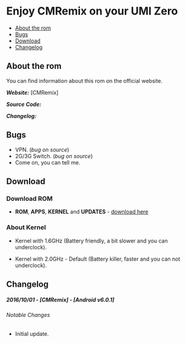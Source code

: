 # Enjoy CMRemix on your UMI Zero

 * [About the rom](#about-the-rom)
 * [Bugs](#bugs)
 * [Download](#download)
 * [Changelog](#changelog)

## About the rom

You can find information about this rom on the official website.

***Website:*** [CMRemix]

***Source Code:*** 

***Changelog:*** 

## Bugs

 * VPN. (_bug on source_)
 * 2G/3G Switch. (_bug on source_)
 * Come on, you can tell me.

## Download

### Download ROM

 * **ROM**, **APPS**, **KERNEL** and **UPDATES** - [download here](https://mega.nz/#F!5VcBWQ4Q!DPKw3yo5lL1f1TiUyjatJg)

### About Kernel

 * Kernel with 1.6GHz (Battery friendly, a bit slower and you can underclock).

 * Kernel with 2.0GHz - Default (Battery killer, faster and you can not underclock).

## Changelog

##### 2016/10/01 - [CMRemix] - [Android v6.0.1]

###### Notable Changes

 * Initial update.

